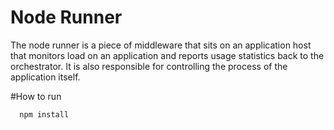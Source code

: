 # Node Runner

The node runner is a piece of middleware that sits on an application host that monitors load on an application and reports usage statistics back to the orchestrator.  It is also responsible for controlling the process of the application itself. 

#How to run

      npm install